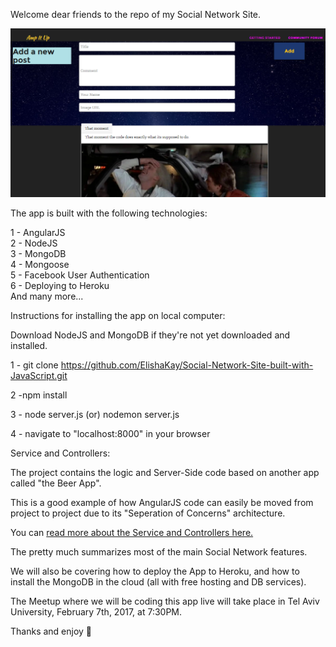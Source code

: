 Welcome dear friends to the repo of my Social Network Site.

<img src="Screenshot1.PNG">

The app is built with the following technologies:

1 - AngularJS<br>
2 - NodeJS<br>
3 - MongoDB<br>
4 - Mongoose<br>
5 - Facebook User Authentication<br>
6 - Deploying to Heroku<br>
And many more...


Instructions for installing the app on local computer:

Download NodeJS and MongoDB if they're not yet downloaded and installed.

1 - git clone https://github.com/ElishaKay/Social-Network-Site-built-with-JavaScript.git 

2 -npm install 

3 - node server.js (or) nodemon server.js 

4 - navigate to "localhost:8000" in your browser

Service and Controllers:

The project contains the logic and Server-Side code based on another app called "the Beer App".

This is a good example of how AngularJS code can easily be moved from project to project due to its "Seperation of Concerns" architecture.

You can <a href="http://movie-holics.com/blog/mongoisland/index.html"> read more about the Service and Controllers here.</a>
 
The pretty much summarizes most of the main Social Network features.

We will also be covering how to deploy the App to Heroku, and how to install the MongoDB in the cloud (all with free hosting and DB services).

The Meetup where we will be coding this app live will take place in Tel Aviv University, February 7th, 2017, at 7:30PM.

Thanks and enjoy 🤠



